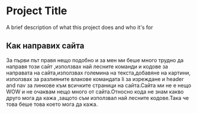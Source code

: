 
# Project Title

A brief description of what this project does and who it's for


## Как направих сайта

За първи път правя нещо подобно и за мен ми беше много трудно да направя този сайт ,използвах най лесните команди и кодове за направата на сайта,използвах големина на текста,добавяне на картини, използвах за разлияните влакове командата li за изреждане и header and nav за линкове към всичките страници на сайта.Сайта ми не е нещо WOW и не очаквам нещо много от сайта.Относно кода не знам какво друго мога да кажа ,защото съм използвал най лесните кодове.Така че това беше това което мога да кажа.
